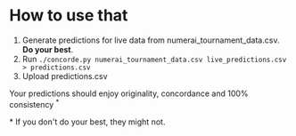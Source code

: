 # How to use that

1. Generate predictions for live data from numerai_tournament_data.csv. **Do your best**.
2. Run `./concorde.py numerai_tournament_data.csv live_predictions.csv > predictions.csv`
3. Upload predictions.csv

Your predictions should enjoy originality, concordance and 100% consistency <sup>*</sup>

\* If you don't do your best, they might not.
